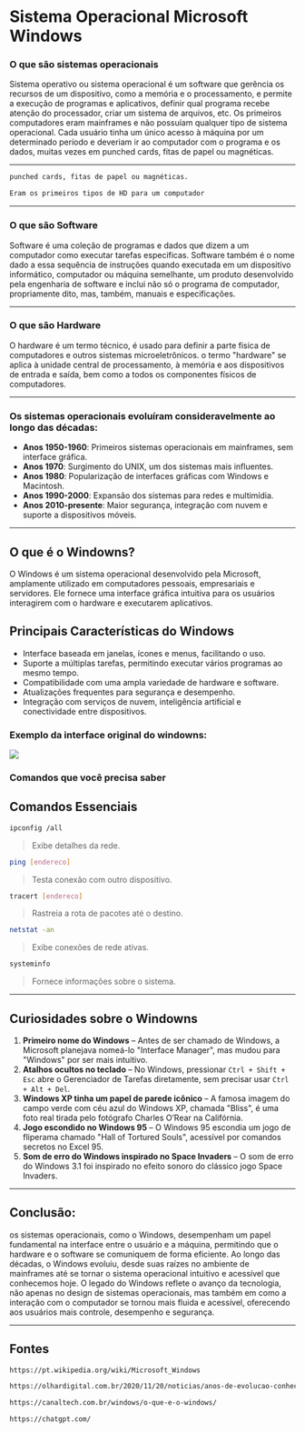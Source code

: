 # Sistema Operacional Microsoft Windows

### O que são sistemas operacionais

Sistema operativo ou sistema operacional é um software que gerência os recursos de um dispositivo, como a memória e o processamento, e permite a execução de programas e aplicativos, definir qual programa recebe atenção do processador, criar um sistema de arquivos, etc. Os primeiros computadores eram mainframes e não possuíam qualquer tipo de sistema operacional. Cada usuário tinha um único acesso à máquina por um determinado período e deveriam ir ao computador com o programa e os dados, muitas vezes em punched cards, fitas de papel ou magnéticas.

---
````markdown
punched cards, fitas de papel ou magnéticas.

Eram os primeiros tipos de HD para um computador
````

---
### O que são Software

Software é uma coleção de programas e dados que dizem a um computador como executar tarefas especificas. Software também é o nome dado a essa sequência de instruções quando executada em um dispositivo informático, computador ou máquina semelhante, um produto desenvolvido pela engenharia de software e inclui não só o programa de computador, propriamente dito, mas, também, manuais e especificações.


---

### O que são Hardware

O hardware é um termo técnico, é usado para definir a parte fisica de computadores e outros sistemas microeletrônicos. o termo "hardware" se aplica à unidade central de processamento, à memória e aos dispositivos de entrada e saída, bem como a todos os componentes físicos de computadores.

---

### Os sistemas operacionais evoluíram consideravelmente ao longo das décadas:

- **Anos 1950-1960**: Primeiros sistemas operacionais em mainframes, sem interface gráfica.
- **Anos 1970**: Surgimento do UNIX, um dos sistemas mais influentes.
- **Anos 1980**: Popularização de interfaces gráficas com Windows e Macintosh.
- **Anos 1990-2000**: Expansão dos sistemas para redes e multimídia.
- **Anos 2010-presente**: Maior segurança, integração com nuvem e suporte a dispositivos móveis.

---

## O que é o Windowns?

O Windows é um sistema operacional desenvolvido pela Microsoft, amplamente utilizado em computadores pessoais, empresariais e servidores. Ele fornece uma interface gráfica intuitiva para os usuários interagirem com o hardware e executarem aplicativos.

## **Principais Características do Windows**
- Interface baseada em janelas, ícones e menus, facilitando o uso.
- Suporte a múltiplas tarefas, permitindo executar vários programas ao mesmo tempo.
- Compatibilidade com uma ampla variedade de hardware e software.
- Atualizações frequentes para segurança e desempenho.
- Integração com serviços de nuvem, inteligência artificial e conectividade entre dispositivos.

### Exemplo da interface original do windowns:

![](https://tm.ibxk.com.br/2021/06/24/windows-98-24164839163362.png)

### **Comandos que você precisa saber**

## Comandos Essenciais

```bash
ipconfig /all
```

> Exibe detalhes da rede.

```bash
ping [endereco]
```

> Testa conexão com outro dispositivo.

```bash
tracert [endereco]
```

> Rastreia a rota de pacotes até o destino.

```bash
netstat -an
```

> Exibe conexões de rede ativas.

```bash
systeminfo
```

> Fornece informações sobre o sistema.

---

## Curiosidades sobre o Windowns

1. **Primeiro nome do Windows** – Antes de ser chamado de Windows, a Microsoft planejava nomeá-lo "Interface Manager", mas mudou para "Windows" por ser mais intuitivo.
2. **Atalhos ocultos no teclado** – No Windows, pressionar `Ctrl + Shift + Esc` abre o Gerenciador de Tarefas diretamente, sem precisar usar `Ctrl + Alt + Del`.  
3. **Windows XP tinha um papel de parede icônico** – A famosa imagem do campo verde com céu azul do Windows XP, chamada "Bliss", é uma foto real tirada pelo fotógrafo Charles O’Rear na Califórnia.
4. **Jogo escondido no Windows 95** – O Windows 95 escondia um jogo de fliperama chamado "Hall of Tortured Souls", acessível por comandos secretos no Excel 95.  
5. **Som de erro do Windows inspirado no Space Invaders** – O som de erro do Windows 3.1 foi inspirado no efeito sonoro do clássico jogo Space Invaders.

---

## Conclusão:

os sistemas operacionais, como o Windows, desempenham um papel fundamental na interface entre o usuário e a máquina, permitindo que o hardware e o software se comuniquem de forma eficiente. Ao longo das décadas, o Windows evoluiu, desde suas raízes no ambiente de mainframes até se tornar o sistema operacional intuitivo e acessível que conhecemos hoje. O legado do Windows reflete o avanço da tecnologia, não apenas no design de sistemas operacionais, mas também em como a interação com o computador se tornou mais fluida e acessível, oferecendo aos usuários mais controle, desempenho e segurança.

---
## Fontes

```bash
https://pt.wikipedia.org/wiki/Microsoft_Windows
```

```bash
https://olhardigital.com.br/2020/11/20/noticias/anos-de-evolucao-conheca-a-historia-do-windows/
```

```bash
https://canaltech.com.br/windows/o-que-e-o-windows/
```

```bash
https://chatgpt.com/
```
